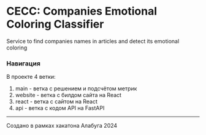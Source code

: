# CECC: Companies Emotional Coloring Classifier
Service to find companies names in articles and detect its emotional coloring

### Навигация
В проекте 4 ветки:
1. main - ветка с решением и подсчётом метрик
2. website - ветка с билдом сайта на React
3. react - ветка с сайтом на React
4. api - ветка с кодом API на FastAPI

---
Создано в рамках хакатона Алабуга 2024
